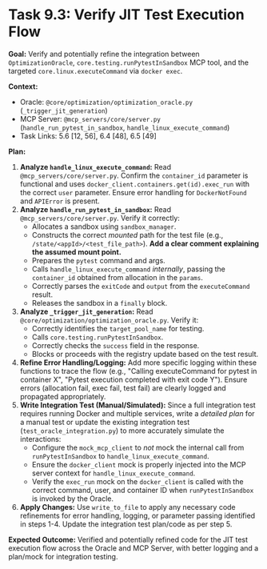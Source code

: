 # Task 9.3: Verify JIT Test Execution Flow

**Goal:** Verify and potentially refine the integration between `OptimizationOracle`, `core.testing.runPytestInSandbox` MCP tool, and the targeted `core.linux.executeCommand` via `docker exec`.

**Context:**
- Oracle: `@core/optimization/optimization_oracle.py` (`_trigger_jit_generation`)
- MCP Server: `@mcp_servers/core/server.py` (`handle_run_pytest_in_sandbox`, `handle_linux_execute_command`)
- Task Links: 5.6 [12, 56], 6.4 [48], 6.5 [49]

**Plan:**

1.  **Analyze `handle_linux_execute_command`:** Read `@mcp_servers/core/server.py`. Confirm the `container_id` parameter is functional and uses `docker_client.containers.get(id).exec_run` with the correct `user` parameter. Ensure error handling for `DockerNotFound` and `APIError` is present.
2.  **Analyze `handle_run_pytest_in_sandbox`:** Read `@mcp_servers/core/server.py`. Verify it correctly:
    *   Allocates a sandbox using `sandbox_manager`.
    *   Constructs the correct *mounted* path for the test file (e.g., `/state/<appId>/<test_file_path>`). **Add a clear comment explaining the assumed mount point.**
    *   Prepares the `pytest` command and args.
    *   Calls `handle_linux_execute_command` *internally*, passing the `container_id` obtained from allocation in the `params`.
    *   Correctly parses the `exitCode` and `output` from the `executeCommand` result.
    *   Releases the sandbox in a `finally` block.
3.  **Analyze `_trigger_jit_generation`:** Read `@core/optimization/optimization_oracle.py`. Verify it:
    *   Correctly identifies the `target_pool_name` for testing.
    *   Calls `core.testing.runPytestInSandbox`.
    *   Correctly checks the `success` field in the response.
    *   Blocks or proceeds with the registry update based on the test result.
4.  **Refine Error Handling/Logging:** Add more specific logging within these functions to trace the flow (e.g., "Calling executeCommand for pytest in container X", "Pytest execution completed with exit code Y"). Ensure errors (allocation fail, exec fail, test fail) are clearly logged and propagated appropriately.
5.  **Write Integration Test (Manual/Simulated):** Since a full integration test requires running Docker and multiple services, write a *detailed plan* for a manual test or update the existing integration test (`test_oracle_integration.py`) to more accurately simulate the interactions:
    *   Configure the `mock_mcp_client` to *not* mock the internal call from `runPytestInSandbox` to `handle_linux_execute_command`.
    *   Ensure the `docker_client` mock is properly injected into the MCP server context for `handle_linux_execute_command`.
    *   Verify the `exec_run` mock on the `docker_client` is called with the correct command, user, and container ID when `runPytestInSandbox` is invoked by the Oracle.
6.  **Apply Changes:** Use `write_to_file` to apply any necessary code refinements for error handling, logging, or parameter passing identified in steps 1-4. Update the integration test plan/code as per step 5.

**Expected Outcome:** Verified and potentially refined code for the JIT test execution flow across the Oracle and MCP Server, with better logging and a plan/mock for integration testing.